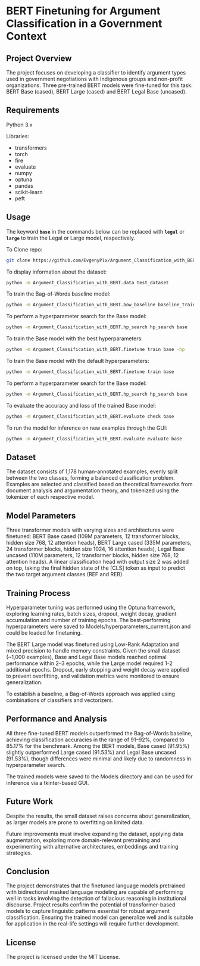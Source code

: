 # BERT Finetuning for Argument Classification in a Government Context

## Project Overview

The project focuses on developing a classifier to identify argument types used in government negotiations with Indigenous groups and non-profit organizations. Three pre-trained BERT models were fine-tuned for this task: BERT Base (cased), BERT Large (cased) and BERT Legal Base (uncased).

## Requirements

Python 3.x

Libraries:
- transformers
- torch
- fire
- evaluate
- numpy
- optuna
- pandas
- scikit-learn
- peft

## Usage

The keyword **`base`** in the commands below can be replaced with **`legal`** or **`large`** to train the Legal or Large model, respectively.

To Clone repo:
```bash
git clone https://github.com/EvgenyP1x/Argument_Classification_with_BERT
```

To display information about the dataset:
```bash
python -m Argument_Classification_with_BERT.data test_dataset
```

To train the Bag-of-Words baseline model:
```bash
python -m Argument_Classification_with_BERT.bow_baseline baseline_train
```

To perform a hyperparameter search for the Base model:
```bash
python -m Argument_Classification_with_BERT.hp_search hp_search base
```

To train the Base model with the best hyperparameters:
```bash
python -m Argument_Classification_with_BERT.finetune train base -hp
```

To train the Base model with the default hyperparameters:
```bash
python -m Argument_Classification_with_BERT.finetune train base
```

To perform a hyperparameter search for the Base model:
```bash
python -m Argument_Classification_with_BERT.hp_search hp_search base
```

To evaluate the accuracy and loss of the trained Base model:
```bash
python -m Argument_Classification_with_BERT.evaluate check base 
```

To run the model for inference on new examples through the GUI:
```bash
python -m Argument_Classification_with_BERT.evaluate evaluate base
```

## Dataset

The dataset consists of 1,178 human-annotated examples, evenly split between the two classes, forming a balanced classification problem. Examples are selected and classified based on theoretical frameworks from document analysis and argumentation theory, and tokenized using the tokenizer of each respective model.

## Model Parameters

Three transformer models with varying sizes and architectures were finetuned: BERT Base cased (109M parameters, 12 transformer blocks, hidden size 768, 12 attention heads), BERT Large cased (335M parameters, 24 transformer blocks, hidden size 1024, 16 attention heads), Legal Base uncased (110M parameters, 12 transformer blocks, hidden size 768, 12 attention heads). A linear classification head with output size 2 was added on top, taking the final hidden state of the [CLS] token as input to predict the two target argument classes (REF and REB).

## Training Process

Hyperparameter tuning was performed using the Optuna framework, exploring learning rates, batch sizes, dropout, weight decay, gradient accumulation and number of training epochs. The best-performing hyperparameters were saved to Models/hyperparameters_current.json and could be loaded for finetuning.

The BERT Large model was finetuned using Low-Rank Adaptation and mixed precision to handle memory constraints. Given the small dataset (~1,000 examples), Base and Legal Base models reached optimal performance within 2–3 epochs, while the Large model required 1-2 additional epochs. Dropout, early stopping and weight decay were applied to prevent overfitting, and validation metrics were monitored to ensure generalization.

To establish a baseline, a Bag-of-Words approach was applied using combinations of classifiers and vectorizers.

## Performance and Analysis

All three fine-tuned BERT models outperformed the Bag-of-Words baseline, achieving classification accuracies in the range of 91–92%, compared to 85.17% for the benchmark. Among the BERT models, Base cased (91.95%) slightly outperformed Large cased (91.53%) and Legal Base uncased (91.53%), though differences were minimal and likely due to randomness in hyperparameter search.

The trained models were saved to the Models directory and can be used for inference via a tkinter-based GUI.

## Future Work

Despite the results, the small dataset raises concerns about generalization, as larger models are  prone to overfitting on limited data. 

Future improvements must involve expanding the dataset, applying data augmentation, exploring more domain-relevant pretraining and experimenting with alternative architectures, embeddings and training strategies.

## Conclusion

The project demonstrates that the finetuned language models pretrained with bidirectional masked language modeling are capable of performing well in tasks involving the detection of fallacious reasoning in institutional discourse. Project results confirm the potential of transformer-based models to capture linguistic patterns essential for robust argument classification. Ensuring the trained model can generalize well and is suitable for application in the real-life settings will require further development.

## License 

The project is licensed under the MIT License.
